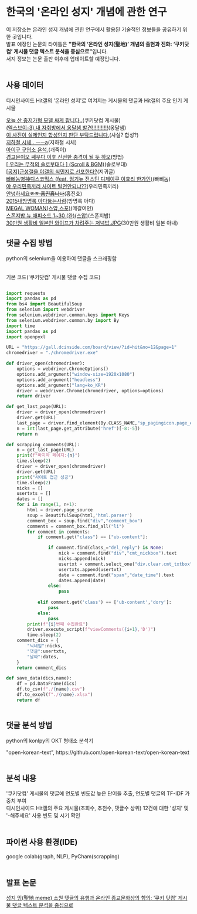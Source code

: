 # 한국의 '온라인 성지' 개념에 관한 연구
이 저장소는 온라인 성지 개념에 관한 연구에서 활용된 기술적인 정보들을 공유하기 위한 곳입니다.<br/>
발표 예정인 논문의 타이틀은 <b>"한국의 ‘온라인 성지(聖地)’ 개념의 출현과 진화: ‘쿠키닷컴’ 게시물 댓글 텍스트 분석을 중심으로"</b>입니다.<br/>
서지 정보는 논문 출판 이후에 업데이트할 예정입니다.<br/>
<br/>
## 사용 데이터<br/>
<p>디시인사이드 Hit갤의 '온라인 성지'로 여겨지는 게시물의 댓글과 Hit갤의 주요 인기 게시물</p>

<a href="https://gall.dcinside.com/board/view/?id=hit&no=12" target="_blank">오늘 산 중저가형 모델 싸게 팝니다..</a>(쿠키닷컴 게시물)
<br/><a href="https://gall.dcinside.com/board/view/?id=hit&no=13" target="_blank">(엑스브이-3) 내 자취방에서 옹달샘 발견!!!!!!!!!!!</a>(옹달샘)
<br/><a href="https://gall.dcinside.com/board/view/?id=hit&no=14" target="_blank">이 사진이 실제인지 합성인지 판단 부탁드립니다.</a>(사실? 합성?)
<br/><a href="https://gall.dcinside.com/board/view/?id=hit&no=1" target="_blank">지하철 시체.. ㅡㅡa</a>(지하철 시체)
<br/><a href="https://gall.dcinside.com/board/view/?id=hit&no=162" target="_blank">아이구 구엽소 욘석.</a>(개죽이)
<br/><a href="https://gall.dcinside.com/board/view/?id=hit&no=163" target="_blank">경고문이오 쌔우다 이후 신선한 충격이 될 듯 하오</a>(방법)
<br/><a href="https://gall.dcinside.com/board/view/?id=hit&no=1554" target="_blank">[ 우리는 무적의 솔로부대다 ] (Scroll & BGM)</a>(솔로부대)
<br/><a href="https://gall.dcinside.com/board/view/?id=kimsungmo&no=97157" target="_blank">[공지]근성갤을 야갤의 식민지로 선포한다?</a>(지귀글)
<br/><a href="https://gall.dcinside.com/board/view/?id=hit&no=6417" target="_blank">빠삐놈병神디스코믹스 (feat. 엄기뉴 전스틴 디제이쿠 이효리 한가인)</a>(빠삐놈)
<br/><a href="https://gall.dcinside.com/board/view/?id=yeonpyeongdo&no=5798" target="_blank">야 우리민족끼리 사이트 털면안되냐??</a>(우리민족끼리)
<br/><a href="https://gall.dcinside.com/board/view/?id=hongjinho&no=37461" target="_blank">안녕하세요~~ㅎㅎ 홍진홉니다~~</a>(홍진호)
<br/><a href="https://gall.dcinside.com/board/view/?id=comedy_new1&no=440917" target="_blank">2015내방명록 아다뚫는사람</a>(방명록 아다)
<br/><a href="https://gall.dcinside.com/board/view/?id=hit&no=13578" target="_blank">MEGAL WOMAN(스압,스포)</a>(메갈여인)
<br/><a href="https://gall.dcinside.com/board/view/?id=hit&no=14047" target="_blank">스폰지밥 뉴 애피소드 1~30 (완)(스압)</a>(스폰지밥)
<br/><a href="https://gall.dcinside.com/board/view/?id=hit&no=16667" target="_blank">30만원 생활비 일본인 와이프가 차려주는 저녁밥.JPG</a>(30만원 생활비 일본 아내)
<br/>

## 댓글 수집 방법
<p>python의 selenium을 이용하여 댓글을 스크래핑함</p>
<br/>
기본 코드('쿠키닷컴' 게시물 댓글 수집 코드)<br/>

```python

import requests
import pandas as pd
from bs4 import BeautifulSoup
from selenium import webdriver
from selenium.webdriver.common.keys import Keys
from selenium.webdriver.common.by import By
import time
import pandas as pd
import openpyxl

URL = "https://gall.dcinside.com/board/view/?id=hit&no=12&page=1"
chromedriver = "./chromedriver.exe"

def driver_open(chromedriver):
    options = webdriver.ChromeOptions()
    options.add_argument("window-size=1920x1080")
    options.add_argument("headless")
    options.add_argument("lang=ko_KR")
    driver = webdriver.Chrome(chromedriver, options=options)
    return driver

def get_last_page(URL):
    driver = driver_open(chromedriver)
    driver.get(URL)
    last_page = driver.find_element(By.CLASS_NAME,"sp_pagingicon.page_end")
    n = int(last_page.get_attribute('href')[-8:-5])
    return n

def scrapping_comments(URL):
    n = get_last_page(URL)
    print(f"마지막 페이지:{n}")
    time.sleep(2)
    driver = driver_open(chromedriver)
    driver.get(URL)
    print("사이트 접근 성공")
    time.sleep(2)
    nicks = []
    usertxts = []
    dates = []
    for i in range(1, n+1):
        html = driver.page_source
        soup = BeautifulSoup(html,'html.parser')
        comment_box = soup.find("div","comment_box")
        comments = comment_box.find_all("li")
        for comment in comments:
            if comment.get("class") == ["ub-content"]:

                if comment.find(class_="del_reply") is None:
                    nick = comment.find("div","cmt_nickbox").text
                    nicks.append(nick)
                    usertxt = comment.select_one("div.clear.cmt_txtbox").text
                    usertxts.append(usertxt)
                    date = comment.find("span","date_time").text
                    dates.append(date)
                else:
                    pass
          
            elif comment.get('class') == ['ub-content','dory']:
                pass
            else:
                pass
        print(f"{i}번째 수집완료")
        driver.execute_script(f"viewComments({i+1},'D')")
        time.sleep(2)
    comment_dics = {
        "닉네임":nicks,
        "댓글":usertxts,
        "날짜":dates,
    }
    return comment_dics

def save_data(dics,name):
    df = pd.DataFrame(dics)
    df.to_csv(f"./{name}.csv")
    df.to_excel(f"./{name}.xlsx")
    return df
    
```    

## 댓글 분석 방법<br/>
<p>python의 konlpy의 OKT 형태소 분석기</p>
"open-korean-text”, https://github.com/open-korean-text/open-korean-text
<br/><br/>

## 분석 내용
'쿠키닷컴' 게시물의 댓글에 연도별 빈도값 높은 단어들 추출, 연도별 댓글의 TF-IDF 가중치 부여<br/>
디시인사이드 Hit갤의 주요 게시물(조회수, 추천수, 댓글수 상위) 12건에 대한 '성지' 및 '-해주세요' 사용 빈도 및 시기 확인
<br/><br/>

## 파이썬 사용 환경(IDE)<br/>
google colab(graph, NLP), PyCham(scrapping)
<br/><br/>

## 발표 논문
<a href="https://www.kci.go.kr/kciportal/ci/sereArticleSearch/ciSereArtiView.kci?sereArticleSearchBean.artiId=ART002987722" target="_blank">성지 밈(聖地 meme) 소원 댓글의 유행과 온라인 종교문화상의 함의: ‘쿠키 닷컴’ 게시물 댓글 텍스트 분석을 중심으로</a>
